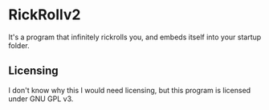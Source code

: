 # RickRollv2
It's a program that infinitely rickrolls you, and embeds itself into your startup folder.

## Licensing
I don't know why this I would need licensing, but this program is licensed under GNU GPL v3.
